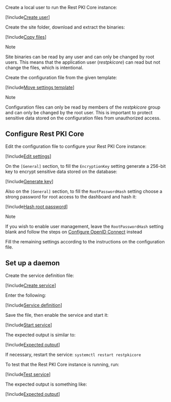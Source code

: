 ﻿Create a local user to run the Rest PKI Core instance:

[!include[Create user](../../../../../../../includes/rest-pki/core/linux/create-user.md)]

Create the site folder, download and extract the binaries:

<!--
> [!NOTE]
> To test the [next version](../../../changelog.md#vnext) of Rest PKI Core, currently in Release Candidate stage, replace `restpkicore-x.y.z.tar.gz` on the following commands
> with `restpkicore-2.0.0-rc08.tar.gz`. **Beware**: Release Candidate versions are not production-ready and thus should only be installed on staging or test environments!
-->

[!include[Copy files](../../../../../../../includes/rest-pki/core/linux/copy-files.md)]

> [!NOTE]
> Site binaries can be read by any user and can only be changed by root users. This means that the application user (*restpkicore*) can read but not change the files, which is intentional.

Create the configuration file from the given template:

[!include[Move settings template](../../../../../../../includes/rest-pki/core/linux/move-settings-template.md)]

> [!NOTE]
> Configuration files can only be read by members of the *restpkicore* group and can only be changed by the root user. This is important to protect sensitive data stored on the configuration files from unauthorized access.

## Configure Rest PKI Core

Edit the configuration file to configure your Rest PKI Core instance:

[!include[Edit settings](../../../../../../../includes/rest-pki/core/linux/edit-settings.md)]

<a name="encryption-key-generation" />

On the `[General]` section, to fill the `EncryptionKey` setting generate a 256-bit key to encrypt sensitive data stored on the database:

[!include[Generate key](../../../../../../../includes/rest-pki/core/linux/gen-key.md)]

Also on the `[General]` section, to fill the `RootPasswordHash` setting choose a strong password for root access to the dashboard and hash it:

[!include[Hash root password](../../../../../../../includes/rest-pki/core/linux/hash-root-pass.md)]

> [!NOTE]
> If you wish to enable user management, leave the `RootPasswordHash` setting blank and follow the steps on [Configure OpenID Connect](../../configure-oidc.md) instead

Fill the remaining settings according to the instructions on the configuration file.

## Set up a daemon

Create the service definition file:

[!include[Create service](../../../../../../../includes/rest-pki/core/linux/create-service.md)]

Enter the following:

[!include[Service definition](../../../../../../../includes/rest-pki/core/linux/service-definition.md)]

Save the file, then enable the service and start it:

[!include[Start service](../../../../../../../includes/rest-pki/core/linux/start-service.md)]

The expected output is similar to:

[!include[Expected output](../../../../../../../includes/rest-pki/core/linux/start-service-output.md)]

If necessary, restart the service: `systemctl restart restpkicore`

To test that the Rest PKI Core instance is running, run:

[!include[Test service](../../../../../../../includes/rest-pki/core/linux/test-service.md)]

The expected output is something like:

[!include[Expected output](../../../../../../../includes/rest-pki/core/linux/test-service-output.md)]
